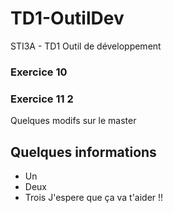 # TD1-OutilDev
STI3A - TD1 Outil de développement


### Exercice 10
### Exercice 11 2
Quelques modifs sur le master

## Quelques informations
- Un
- Deux
- Trois
J'espere que ça va t'aider !!
